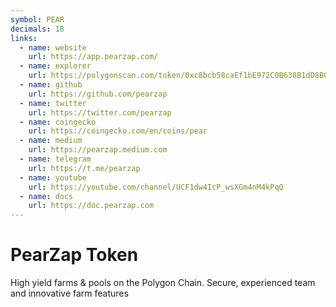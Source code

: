 ```yaml
---
symbol: PEAR
decimals: 18
links:
  - name: website
    url: https://app.pearzap.com/
  - name: explorer
    url: https://polygonscan.com/token/0xc8bcb58caEf1bE972C0B638B1dD8B0748Fdc8A44
  - name: github
    url: https://github.com/pearzap
  - name: twitter
    url: https://twitter.com/pearzap
  - name: coingecko
    url: https://coingecko.com/en/coins/pear
  - name: medium
    url: https://pearzap.medium.com
  - name: telegram
    url: https://t.me/pearzap
  - name: youtube
    url: https://youtube.com/channel/UCF1dw4IcP_wsXGm4nM4kPqQ
  - name: docs
    url: https://doc.pearzap.com
---
```


# PearZap Token

High yield farms & pools on the Polygon Chain. Secure, experienced team and innovative farm features
